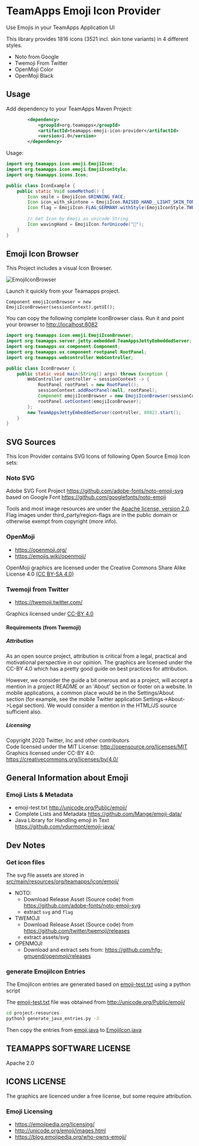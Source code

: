 # TeamApps Emoji Icon Provider

Use Emojis in your TeamApps Application UI

This library provides 1816 icons (3521 incl. skin tone variants) in 4 different styles.

* Noto from Google
* Twemoji From Twitter
* OpenMoji Color
* OpenMoji Black

## Usage

Add dependency to your TeamApps Maven Project:

~~~xml
        <dependency>
            <groupId>org.teamapps</groupId>
            <artifactId>teamapps-emoji-icon-provider</artifactId>
            <version>1.0</version>
        </dependency>
~~~

Usage:

~~~java
import org.teamapps.icon.emoji.EmojiIcon;
import org.teamapps.icon.emoji.EmojiIconStyle;
import org.teamapps.icons.Icon;

public class IconExample {
    public static Void someMethod() {
        Icon smile = EmojiIcon.GRINNING_FACE;
        Icon icon_with_skintone = EmojiIcon.RAISED_HAND__LIGHT_SKIN_TONE.withStyle(EmojiIconStyle.OPENMOJI_COLOR);
        Icon flag = EmojiIcon.FLAG_GERMANY.withStyle(EmojiIconStyle.TWEMOJI);
        
        // Get Icon by Emoji as unicode String
        Icon wavingHand = EmojiIcon.forUnicode("👋");
    }
}
~~~

## Emoji Icon Browser

This Project includes a visual Icon Browser.

![EmojiIconBrowser](./project-resources/EmojiIconBrowser.png)

Launch it quickly from your Teamapps project.

`Component emojiIconBrowser = new EmojiIconBrowser(sessionContext).getUI();`

You can copy the following complete IconBrowser class. Run it and point your browser to <http://localhost:8082>

~~~java
import org.teamapps.icon.emoji.EmojiIconBrowser;
import org.teamapps.server.jetty.embedded.TeamAppsJettyEmbeddedServer;
import org.teamapps.ux.component.Component;
import org.teamapps.ux.component.rootpanel.RootPanel;
import org.teamapps.webcontroller.WebController;

public class IconBrowser {
    public static void main(String[] args) throws Exception {
        WebController controller = sessionContext -> {
            RootPanel rootPanel = new RootPanel();
            sessionContext.addRootPanel(null, rootPanel);
            Component emojiIconBrowser = new EmojiIconBrowser(sessionContext).getUI();
            rootPanel.setContent(emojiIconBrowser);
        };
        new TeamAppsJettyEmbeddedServer(controller, 8082).start();
    }
}
~~~

## SVG Sources

This Icon Provider contains SVG Icons of following Open Source Emoji Icon sets:

### Noto SVG

Adobe SVG Font Project https://github.com/adobe-fonts/noto-emoji-svg based on
Google Font https://github.com/googlefonts/noto-emoji

Tools and most image resources are under the [Apache license, version 2.0](https://github.com/googlefonts/noto-emoji/blob/main/LICENSE). Flag images under third_party/region-flags are in the public domain or otherwise exempt from copyright (more info).

###  OpenMoji

* https://openmoji.org/
* https://emojis.wiki/openmoji/

OpenMoji graphics are licensed under the Creative Commons Share Alike License 4.0 [(CC BY-SA 4.0)](https://creativecommons.org/licenses/by-sa/4.0/)

### Twemoji from Twitter

* https://twemoji.twitter.com/

Graphics licensed under [CC-BY 4.0](https://creativecommons.org/licenses/by/4.0/)

#### Requirements (from Twemoji)

##### Attribution

As an open source project, attribution is critical from a legal, practical and motivational perspective in our opinion. The graphics are licensed under the CC-BY 4.0 which has a pretty good guide on best practices for attribution.

However, we consider the guide a bit onerous and as a project, will accept a mention in a project README or an 'About' section or footer on a website. In mobile applications, a common place would be in the Settings/About section (for example, see the mobile Twitter application Settings->About->Legal section). We would consider a mention in the HTML/JS source sufficient also.

##### Licensing

Copyright 2020 Twitter, Inc and other contributors <br>
Code licensed under the MIT License: http://opensource.org/licenses/MIT <br>
Graphics licensed under CC-BY 4.0: https://creativecommons.org/licenses/by/4.0/

## General Information about Emoji 

### Emoji Lists & Metadata

* emoji-test.txt http://unicode.org/Public/emoji/
* Complete Lists and Metadata https://github.com/Mange/emoji-data/
* Java Library for Handling emoji in Text https://github.com/vdurmont/emoji-java/

## Dev Notes

### Get icon files

The svg file assets are stored in [src/main/resources/org/teamapps/icon/emoji/](./src/main/resources/org/teamapps/icon/emoji/)

* NOTO:
  * Download Release Asset (Source code) from https://github.com/adobe-fonts/noto-emoji-svg
  * extract `svg` and `flag`
* TWEMOJI
  * Download Release Asset (Source code) from https://github.com/twitter/twemoji/releases
  * extract assets/svg
* OPENMOJI
  * Download and extract sets from: https://github.com/hfg-gmuend/openmoji/releases
  
### generate EmojiIcon Entries

The EmojiIcon entries are generated based on [emoji-test.txt](project-resources/emoji-test.txt) using a python script

The [emoji-test.txt](project-resources/emoji-test.txt) file was obtained from http://unicode.org/Public/emoji/

~~~bash
cd project-resources
python3 generate_java_entries.py -J
~~~

Then copy the entries from [emoji.java](project-resources/emoji.java) to [EmojiIcon.java](src/main/java/org/teamapps/icon/emoji/EmojiIcon.java)



## TEAMAPPS SOFTWARE LICENSE

Apache 2.0

## ICONS LICENSE

The graphics are licenced under a free license, but some require attribution.


### Emoji Licensing

* https://emojipedia.org/licensing/
* http://unicode.org/emoji/images.html
* https://blog.emojipedia.org/who-owns-emoji/